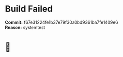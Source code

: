 
Build Failed
============

**Commit:** f67e31224fe1b37e79f30a0bd9361ba7fe1409e6  
**Reason:** systemtest  
# 🗿

